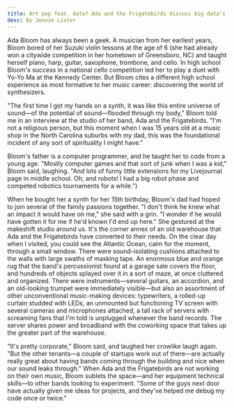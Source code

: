 ```yaml
---
title: Art pop feat. data? Ada and the Frigatebirds discuss big data's role in their new album.
desc: By Jennie Lister
---
```

Ada Bloom has always been a geek. A musician from her earliest years, Bloom bored of her Suzuki violin lessons at the age of 6 (she had already won a citywide competition in her hometown of Greensboro, NC) and taught herself piano, harp, guitar, saxophone, trombone, and cello. In high school Bloom's success in a national cello competition led her to play a duet with Yo-Yo Ma at the Kennedy Center. But Bloom cites a different high school experience as most formative to her music career: discovering the world of synthesizers.

"The first time I got my hands on a synth, it was like this entire universe of sound—of the potential of sound—flooded through my body," Bloom told me in an interview at the studio of her band, Ada and the Frigatebirds. "I'm not a religious person, but this moment when I was 15 years old at a music shop in the North Carolina suburbs with my dad, this was the foundational incident of any sort of spirituality I might have."

Bloom's father is a computer programmer, and he taught her to code from a young age. "Mostly computer games and that sort of junk when I was a kid," Bloom said, laughing. "And lots of funny little extensions for my Livejournal page in middle school. Oh, and robots! I had a big robot phase and competed robotics tournaments for a while.")

When he bought her a synth for her 15th birthday, Bloom's dad had hoped to join several of the family passions together. "I don't think he knew what an impact it would have on me," she said with a grin. "I wonder if he would have gotten it for me if he'd known I'd end up here." She gestured at the makeshift studio around us. It's the corner annex of an old warehouse that Ada and the Frigatebirds have converted to their needs. On the clear day when I visited, you could see the Atlantic Ocean, calm for the moment, through a small window. There were sound-isolating cushions attached to the walls with large swaths of masking tape. An enormous blue and orange rug that the band's percussionist found at a garage sale covers the floor, and hundreds of objects splayed over it in a sort of maze, at once cluttered and organized. There were instruments—several guitars, an accordion, and an old-looking trumpet were immediately visible—but also an assortment of other unconventional music-making devices: typewriters, a rolled-up curtain studded with LEDs, an unmounted but functioning TV screen with several cameras and microphones attached, a tall rack of servers with screaming fans that I'm told is unplugged whenever the band records. The server shares power and broadband with the coworking space that takes up the greater part of the warehouse.

"It's pretty corporate," Bloom said, and laughed her crowlike laugh again. "But the other tenants—a couple of startups work out of there—are actually really great about having bands coming through the building and nice when our sound leaks through." When Ada and the Frigatebirds are not working on their own music, Bloom sublets the space—and her equipment technical skills—to other bands looking to experiment. "Some of the guys next door have actually given me ideas for projects, and they've helped me debug my code once or twice."
